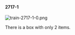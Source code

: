 #### 2717-1
![train-2717-1-0.png](https://github.com/lil-lab/nlvr/raw/master/nlvr/train/images/46/train-2717-1-0.png "train-2717-1-0.png")

There is a box with only 2 items.